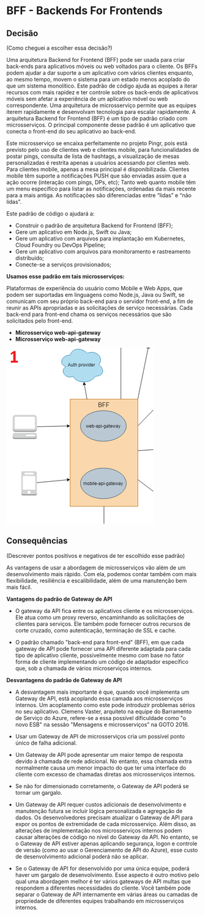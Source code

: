 # BFF - Backends For Frontends

## Decisão

(Como cheguei a escolher essa decisão?)

Uma arquitetura Backend for Frontend (BFF) pode ser usada para criar back-ends para aplicativos móveis ou web voltados para o cliente. Os BFFs podem ajudar a dar suporte a um aplicativo com vários clientes enquanto, ao mesmo tempo, movem o sistema para um estado menos acoplado do que um sistema monolítico. Este padrão de código ajuda as equipes a iterar recursos com mais rapidez e ter controle sobre os back-ends de aplicativos móveis sem afetar a experiência de um aplicativo móvel ou web correspondente. Uma arquitetura de microsserviço permite que as equipes iterem rapidamente e desenvolvam tecnologia para escalar rapidamente. A arquitetura Backend for Frontend (BFF) é um tipo de padrão criado com microsserviços. O principal componente desse padrão é um aplicativo que conecta o front-end do seu aplicativo ao back-end. 

Este microsserviço se encaixa perfeitamente no projeto Pingr, pois está previsto pelo uso de clientes web e clientes mobile, para funcionalidades de postar pings, consulta de lista de hashtags, a visualização de mesas personalizadas é restrita apenas a usuários acessando por clientes web. Para clientes mobile, apenas a mesa principal é disponibilizada. Clientes mobile têm suporte a notificações PUSH que são enviadas assim que a ação ocorre (interação com pings, DPs, etc); Tanto web quanto mobile têm um menu específico para listar as notificações, ordenadas da mais recente para a mais antiga. As notificações são diferenciadas entre “lidas” e “não lidas”.

Este padrão de código o ajudará a:

  * Construir o padrão de arquitetura Backend for Frontend (BFF);
  * Gere um aplicativo em Node.js, Swift ou Java;
  * Gere um aplicativo com arquivos para implantação em Kubernetes, Cloud Foundry ou DevOps Pipeline;
  * Gere um aplicativo com arquivos para monitoramento e rastreamento distribuído;
  * Conecte-se a serviços provisionados;

**Usamos esse padrão em tais microsserviços:**

Plataformas de experiência do usuário como Mobile e Web Apps, que podem ser suportadas em linguagens como Node.js, Java ou Swift, se comunicam com seu próprio back-end para o servidor front-end, a fim de reunir as APIs apropriadas e as solicitações de serviço necessárias.
Cada back-end para front-end chama os serviços necessários que são solicitados pelo front-end.

* **Microsserviço web-api-gateway**
* **Microsserviço web-api-gateway**

![Arquitetura Global2](../../imagens/microservices-and-eda-view-pingr-1.png)

## Consequências

(Descrever pontos positivos e negativos de ter escolhido esse padrão)

As vantagens de usar a abordagem de microsserviços vão além de um desenvolvimento mais rápido. Com ela, podemos contar também com mais flexibilidade, resiliência e escalibilidade, além de uma manutenção bem mais fácil. 

**Vantagens do padrão de Gateway de API**

  * O gateway da API fica entre os aplicativos cliente e os microsserviços. Ele atua como um proxy reverso, encaminhando as solicitações de clientes para serviços. Ele também pode fornecer outros recursos de corte cruzado, como autenticação, terminação de SSL e cache.

  * O padrão chamado "back-end para front-end" (BFF), em que cada gateway de API pode fornecer uma API diferente adaptada para cada tipo de aplicativo cliente, possivelmente mesmo com base no fator forma de cliente implementando um código de adaptador específico que, sob a chamada de vários microserviços internos.

**Desvantagens do padrão de Gateway de API**

   * A desvantagem mais importante é que, quando você implementa um Gateway de API, está acoplando essa camada aos microsserviços internos. Um acoplamento como este pode introduzir problemas sérios no seu aplicativo. Clemens Vaster, arquiteto na equipe do Barramento de Serviço do Azure, refere-se a essa possível dificuldade como "o novo ESB" na sessão "Mensagens e microsserviços" na GOTO 2016.

   * Usar um Gateway de API de microsserviços cria um possível ponto único de falha adicional.

   * Um Gateway de API pode apresentar um maior tempo de resposta devido à chamada de rede adicional. No entanto, essa chamada extra normalmente causa um menor impacto do que ter uma interface do cliente com excesso de chamadas diretas aos microsserviços internos.

   * Se não for dimensionado corretamente, o Gateway de API poderá se tornar um gargalo.

   * Um Gateway de API requer custos adicionais de desenvolvimento e manutenção futura se incluir lógica personalizada e agregação de dados. Os desenvolvedores precisam atualizar o Gateway de API para expor os pontos de extremidade de cada microsserviço. Além disso, as alterações de implementação nos microsserviços internos podem causar alterações de código no nível do Gateway da API. No entanto, se o Gateway de API estiver apenas aplicando segurança, logon e controle de versão (como ao usar o Gerenciamento de API do Azure), esse custo de desenvolvimento adicional poderá não se aplicar.

   * Se o Gateway de API for desenvolvido por uma única equipe, poderá haver um gargalo de desenvolvimento. Esse aspecto é outro motivo pelo qual uma abordagem melhor é ter vários gateways de API multas que respondem a diferentes necessidades do cliente. Você também pode separar o Gateway de API internamente em várias áreas ou camadas de propriedade de diferentes equipes trabalhando em microsserviços internos.


